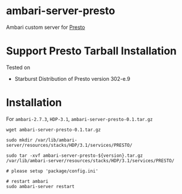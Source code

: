 # ambari-server-presto
Ambari custom server for [Presto](https://prestosql.io/)

# Support Presto Tarball Installation
Tested on
* Starburst Distribution of Presto version 302-e.9


# Installation
For `ambari-2.7.3`, `HDP-3.1`, `ambari-server-presto-0.1.tar.gz`
```
wget ambari-server-presto-0.1.tar.gz

sudo mkdir /var/lib/ambari-server/resources/stacks/HDP/3.1/services/PRESTO/

sudo tar -xvf ambari-server-presto-${version}.tar.gz 
/var/lib/ambari-server/resources/stacks/HDP/3.1/services/PRESTO/

# please setup 'package/config.ini'

# restart ambari
sudo ambari-server restart
```
